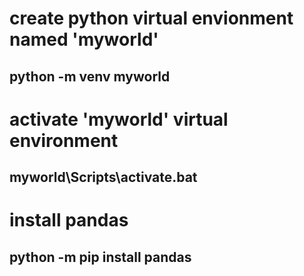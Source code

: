# create python virtual envionment named 'myworld'
## python -m venv myworld

# activate 'myworld' virtual environment
## myworld\Scripts\activate.bat

# install pandas
## python -m pip install pandas

